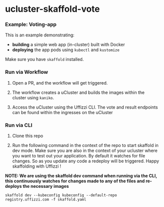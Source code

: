 # ucluster-skaffold-vote

### Example: Voting-app

This is an example demonstrating:

* **building** a simple web app (in-cluster) built with Docker
* **deploying** the app pods using `kubectl` and `kustomize`

Make sure you have `skaffold` installed. 

### Run via Workflow

1. Open a PR, and the workflow will get triggered. 

2. The workflow creates a uCluster and builds the images within the cluster using `kaniko`.

3. Access the uCluster using the Uffizzi CLI. The vote and result endpoints can be found within the ingresses on the uCluster

### Run via CLI

1. Clone this repo

2. Run the following command in the context of the repo to start skaffold in dev mode. Make sure you are also in the context of your ucluster where you want to test out your application. By default it watches for file changes. So as you update any code a redeploy will be triggered. Happy skaffolding with Uffizzi ! 

**NOTE: We are using the skaffold dev command when running via the CLI, this continuously watches for changes made to any of the files and re-deploys the necessary images**

```
skaffold dev --kubeconfig kubeconfig --default-repo registry.uffizzi.com -f skaffold.yaml
```
